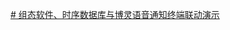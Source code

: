 [# 组态软件、时序数据库与博灵语音通知终端联动演示](https://www.bilibili.com/video/BV11M4y1U76r/?-Arouter=story&buvid=Z04E510301E2317E4258B86E9DE3EE9C4D01&is_story_h5=false&mid=VWzcmGUtEsG3cu5l2eCFlg%3D%3D&p=1&plat_id=163&share_from=ugc&share_medium=iphone&share_plat=ios&share_session_id=842A1BDD-3E70-4485-A82E-B656B2970F51&share_source=WEIXIN&share_tag=s_i&timestamp=1683980356&unique_k=TDB0Cj7&up_id=349095874)
